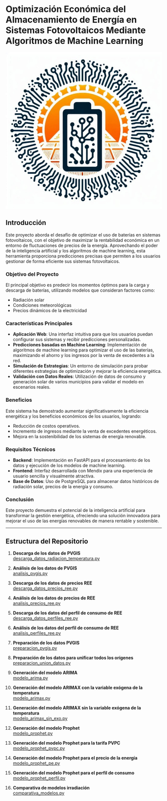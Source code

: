 # Optimización Económica del Almacenamiento de Energía en Sistemas Fotovoltaicos Mediante Algoritmos de Machine Learning

![Logo EnergyPV](EnergyPV.png)

## Introducción

Este proyecto aborda el desafío de optimizar el uso de baterías en sistemas fotovoltaicos, con el objetivo de maximizar la rentabilidad económica en un entorno de fluctuaciones de precios de la energía. Aprovechando el poder de la inteligencia artificial y los algoritmos de machine learning, esta herramienta proporciona predicciones precisas que permiten a los usuarios gestionar de forma eficiente sus sistemas fotovoltaicos.

### Objetivo del Proyecto

El principal objetivo es predecir los momentos óptimos para la carga y descarga de baterías, utilizando modelos que consideran factores como:

- Radiación solar
- Condiciones meteorológicas
- Precios dinámicos de la electricidad

### Características Principales

- **Aplicación Web**: Una interfaz intuitiva para que los usuarios puedan configurar sus sistemas y recibir predicciones personalizadas.
- **Predicciones basadas en Machine Learning**: Implementación de algoritmos de machine learning para optimizar el uso de las baterías, maximizando el ahorro y los ingresos por la venta de excedentes a la red.
- **Simulación de Estrategias**: Un entorno de simulación para probar diferentes estrategias de optimización y mejorar la eficiencia energética.
- **Validación con Datos Reales**: Utilización de datos de consumo y generación solar de varios municipios para validar el modelo en escenarios reales.

### Beneficios

Este sistema ha demostrado aumentar significativamente la eficiencia energética y los beneficios económicos de los usuarios, logrando:

- Reducción de costos operativos.
- Incremento de ingresos mediante la venta de excedentes energéticos.
- Mejora en la sostenibilidad de los sistemas de energía renovable.

### Requisitos Técnicos

- **Backend**: Implementación en FastAPI para el procesamiento de los datos y ejecución de los modelos de machine learning.
- **Frontend**: Interfaz desarrollada con Mendix para una experiencia de usuario sencilla y visualmente atractiva.
- **Base de Datos**: Uso de PostgreSQL para almacenar datos históricos de radiación solar, precios de la energía y consumo.

### Conclusión

Este proyecto demuestra el potencial de la inteligencia artificial para transformar la gestión energética, ofreciendo una solución innovadora para mejorar el uso de las energías renovables de manera rentable y sostenible.

---

## Estructura del Repositorio

1. **Descarga de los datos de PVGIS**  
   [descarga_datos_radiacion_temperatura.py](https://github.com/pablo-cano/Energy-Optimization-PV-ML/blob/main/descarga_datos_radiacion_temperatura.py)
   
2. **Análisis de los datos de PVGIS**  
   [analisis_pvgis.py](https://github.com/pablo-cano/Energy-Optimization-PV-ML/blob/main/analisis_pvgis.py)
   
3. **Descarga de los datos de precios REE**  
   [descarga_datos_precios_ree.py](https://github.com/pablo-cano/Energy-Optimization-PV-ML/blob/main/descarga_datos_precios_ree.py)
   
4. **Análisis de los datos de precios de REE**  
   [analisis_precios_ree.py](https://github.com/pablo-cano/Energy-Optimization-PV-ML/blob/main/analisis_precios_ree.py)
   
5. **Descarga de los datos del perfil de consumo de REE**  
   [descarga_datos_perfiles_ree.py](https://github.com/pablo-cano/Energy-Optimization-PV-ML/blob/main/descarga_datos_perfiles_ree.py)
   
6. **Análisis de los datos del perfil de consumo de REE**  
   [analisis_perfiles_ree.py](https://github.com/pablo-cano/Energy-Optimization-PV-ML/blob/main/analisis_perfiles_ree.py)
   
7. **Preparación de los datos PVGIS**  
   [preparacion_pvgis.py](https://github.com/pablo-cano/Energy-Optimization-PV-ML/blob/main/preparacion_pvgis.py)
   
8. **Preparación de los datos para unificar todos los orígenes**  
   [preparacion_union_datos.py](https://github.com/pablo-cano/Energy-Optimization-PV-ML/blob/main/preparacion_union_datos.py)
   
9. **Generación del modelo ARIMA**  
   [modelo_arima.py](https://github.com/pablo-cano/Energy-Optimization-PV-ML/blob/main/modelo_arima.py)
   
10. **Generación del modelo ARIMAX con la variable exógena de la temperatura**  
    [modelo_arimax.py](https://github.com/pablo-cano/Energy-Optimization-PV-ML/blob/main/modelo_arimax.py)
   
11. **Generación del modelo ARIMAX sin la variable exógena de la temperatura**  
    [modelo_arimax_sin_exo.py](https://github.com/pablo-cano/Energy-Optimization-PV-ML/blob/main/modelo_arimax_sin_exo.py)
    
12. **Generación del modelo Prophet**  
    [modelo_prophet.py](https://github.com/pablo-cano/Energy-Optimization-PV-ML/blob/main/modelo_prophet.py)
   
13. **Generación del modelo Prophet para la tarifa PVPC**  
    [modelo_prophet_pvpc.py](https://github.com/pablo-cano/Energy-Optimization-PV-ML/blob/main/modelo_prophet_pvpc.py)
   
14. **Generación del modelo Prophet para el precio de la energía**  
    [modelo_prophet_pe.py](https://github.com/pablo-cano/Energy-Optimization-PV-ML/blob/main/modelo_prophet_pe.py)
   
15. **Generación del modelo Prophet para el perfil de consumo**  
    [modelo_prophet_perfil.py](https://github.com/pablo-cano/Energy-Optimization-PV-ML/blob/main/modelo_prophet_perfil.py)
    
16. **Comparativa de modelos irradiación**  
    [comparativa_modelos.py](https://github.com/pablo-cano/Energy-Optimization-PV-ML/blob/main/comparativa_modelos.py)
